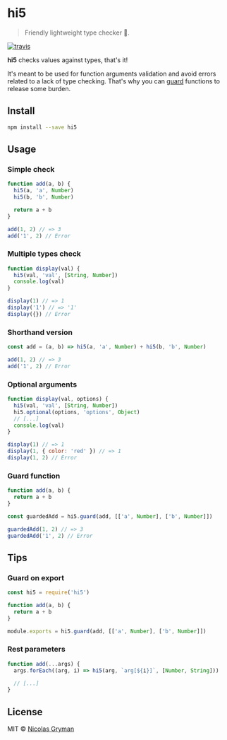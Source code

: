 # hi5

> Friendly lightweight type checker :raised_hands:.

[![travis][travis-image]][travis-url]

[travis-image]: https://img.shields.io/travis/ngryman/hi5.svg?style=flat
[travis-url]: https://travis-ci.org/ngryman/hi5
[codecov-image]: https://img.shields.io/codecov/c/github/ngryman/hi5.svg
[codecov-url]: https://codecov.io/github/ngryman/hi5

**hi5** checks values against types, that's it!

It's meant to be used for function arguments validation and avoid errors related to a lack of
type checking. That's why you can [guard](#guard-function) functions to release some burden.

## Install

```bash
npm install --save hi5
```

## Usage

### Simple check

```javascript
function add(a, b) {
  hi5(a, 'a', Number)
  hi5(b, 'b', Number)

  return a + b
}

add(1, 2) // => 3
add('1', 2) // Error
```

### Multiple types check

```javascript
function display(val) {
  hi5(val, 'val', [String, Number])
  console.log(val)
}

display(1) // => 1
display('1') // => '1'
display({}) // Error
```

### Shorthand version

```javascript
const add = (a, b) => hi5(a, 'a', Number) + hi5(b, 'b', Number)

add(1, 2) // => 3
add('1', 2) // Error
```

### Optional arguments

```javascript
function display(val, options) {
  hi5(val, 'val', [String, Number])
  hi5.optional(options, 'options', Object)
  // [...]
  console.log(val)
}

display(1) // => 1
display(1, { color: 'red' }) // => 1
display(1, 2) // Error
```

### Guard function

```javascript
function add(a, b) {
  return a + b
}

const guardedAdd = hi5.guard(add, [['a', Number], ['b', Number]])

guardedAdd(1, 2) // => 3
guardedAdd('1', 2) // Error
```

## Tips

### Guard on export

```javascript
const hi5 = require('hi5')

function add(a, b) {
  return a + b
}

module.exports = hi5.guard(add, [['a', Number], ['b', Number]])
```

### Rest parameters

```javascript
function add(...args) {
  args.forEach((arg, i) => hi5(arg, `arg[${i}]`, [Number, String]))

  // [...]
}
```

## License

MIT © [Nicolas Gryman](http://ngryman.sh)
